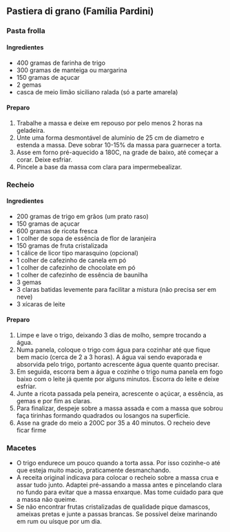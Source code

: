 ## Pastiera di grano (Família Pardini)

### Pasta frolla

#### Ingredientes
* 400 gramas de farinha de trigo
* 300 gramas de manteiga ou margarina
* 150 gramas de açucar
* 2 gemas
* casca de meio limão siciliano ralada (só a parte amarela)

#### Preparo
1. Trabalhe a massa e deixe em repouso por pelo menos 2 horas na geladeira.
2. Unte uma forma desmontável de alumínio de 25 cm de diametro e estenda a massa. Deve sobrar 10-15% da massa para guarnecer a torta.
4. Asse em forno pré-aquecido a 180C, na grade de baixo, até começar a corar. Deixe esfriar.
5. Pincele a base da massa com clara para impermebealizar.

### Recheio

#### Ingredientes
* 200 gramas de trigo em grãos (um prato raso)
* 150 gramas de açucar
* 600 gramas de ricota fresca
* 1 colher de sopa de essência de flor de laranjeira
* 150 gramas de fruta cristalizada
* 1 cálice de licor tipo marasquino (opcional)
* 1 colher de cafezinho de canela em pó
* 1 colher de cafezinho de chocolate em pó
* 1 colher de cafezinho de essência de baunilha
* 3 gemas
* 3 claras batidas levemente para facilitar a mistura (não precisa ser em neve)
* 3 xícaras de leite

#### Preparo

1. Limpe e lave o trigo, deixando 3 dias de molho, sempre trocando a água.
2. Numa panela, coloque o trigo com água para cozinhar até que fique bem macio (cerca de 2 a 3 horas).
A água vai sendo evaporada e absorvida pelo trigo, portanto acrescente água quente quanto precisar.
3. Em seguida, escorra bem a água e cozinhe o trigo numa panela em fogo baixo com o leite já quente por
alguns minutos. Escorra do leite e deixe esfriar.
4. Junte a ricota passada pela peneira, acrescente o açúcar, a essência, as gemas e por fim as
claras.
5. Para finalizar, despeje sobre a massa assada e com a massa que sobrou faça tirinhas formando quadrados ou
losangos na superficie.
6. Asse na grade do meio a 200C por 35 a 40 minutos. O recheio deve ficar firme

### Macetes
* O trigo endurece um pouco quando a torta assa. Por isso cozinhe-o até que esteja muito macio, praticamente desmanchando.
* A receita original indicava para colocar o recheio sobre a massa crua e assar tudo junto. Adaptei pré-assando a massa antes e pincelando clara no fundo para evitar que a massa enxarque. Mas tome cuidado para que a massa não queime.
* Se não encontrar frutas cristalizadas de qualidade pique damascos, ameixas pretas e junte a passas brancas. Se possível deixe marinando em rum ou uísque por um dia.
